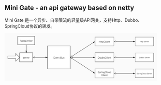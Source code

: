 ## Mini Gate - an api gateway based on netty

Mini Gate 是一个异步、自带限流的轻量级API网关，支持Http、Dubbo、SpringCloud协议的转发。

![架构图](./images/minigate.jpg)
